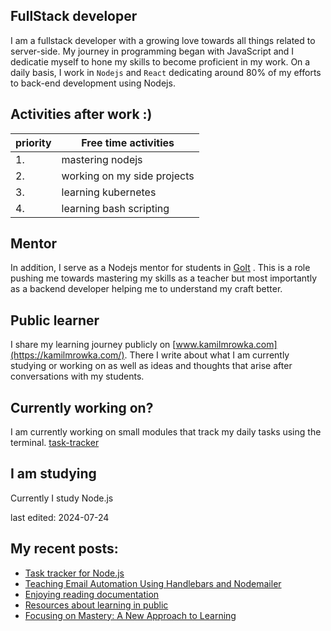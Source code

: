 ## FullStack developer
I am a fullstack developer with a growing love towards all things related to server-side. My journey in programming began with JavaScript and I dedicatie myself to hone my skills to become proficient in my work. 
On a daily basis, I work in `Nodejs` and `React` dedicating around 80% of my efforts to back-end development using Nodejs. 

## Activities after work  :) 

| priority | Free time activities        |
| -------- | --------------------------- |
| 1.       | mastering nodejs            |
| 2.       | working on my side projects |
| 3.       | learning kubernetes         |
| 4.       | learning bash scripting     |

## Mentor
In addition, I serve as a Nodejs mentor for students in [GoIt](https://goit.global/) . This is a role pushing me towards mastering my skills as a teacher but most importantly as a backend developer helping me to understand my craft better. 

## Public learner
I share my learning journey publicly on [www.kamilmrowka.com](https://kamilmrowka.com/). There I write about what I am currently studying or working on as well as ideas and thoughts that arise after conversations with my students.

## Currently working on?
I am currently working on small modules that track my daily tasks using the terminal. 
[task-tracker](https://github.com/KamilMr/task-tracker)

## I am studying
Currently I study Node.js

last edited: 2024-07-24

## My recent posts:
<!-- BLOG-POST-LIST:START -->
- [Task tracker for Node.js](https://kamilmrowka.com/posts/task-tracker)
- [Teaching Email Automation Using Handlebars and Nodemailer](https://kamilmrowka.com/posts/class-sending-emails-nodemailer-mailgun)
- [Enjoying reading documentation](https://kamilmrowka.com/posts/documentation)
- [Resources about learning in public](https://kamilmrowka.com/posts/learn-in-public)
- [Focusing on Mastery: A New Approach to Learning](https://kamilmrowka.com/posts/focus-july-24)
<!-- BLOG-POST-LIST:END -->
